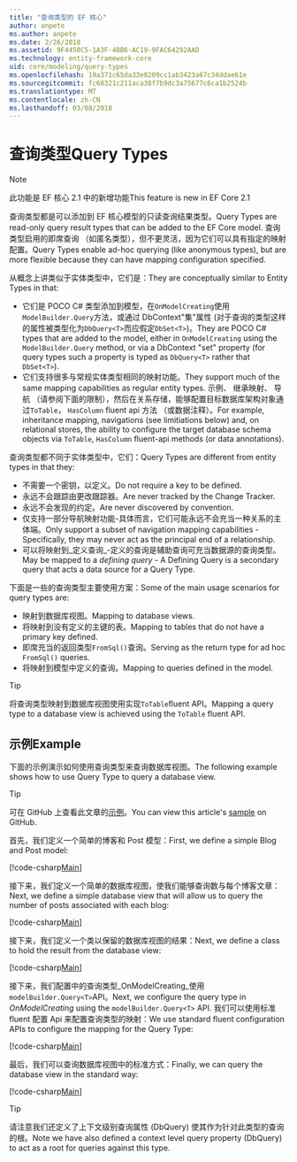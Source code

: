 ```yaml
---
title: "查询类型的 EF 核心"
author: anpete
ms.author: anpete
ms.date: 2/26/2018
ms.assetid: 9F4450C5-1A3F-4BB6-AC19-9FAC64292AAD
ms.technology: entity-framework-core
uid: core/modeling/query-types
ms.openlocfilehash: 19a371c65da33e8209cc1ab3423a67c34ddae61e
ms.sourcegitcommit: fc68321c211aca38f7b9dc3a75677c6ca1b2524b
ms.translationtype: MT
ms.contentlocale: zh-CN
ms.lasthandoff: 03/08/2018
---
```

# <a name="query-types"></a><span data-ttu-id="d5676-102">查询类型</span><span class="sxs-lookup"><span data-stu-id="d5676-102">Query Types</span></span>
> [!NOTE]
> <span data-ttu-id="d5676-103">此功能是 EF 核心 2.1 中的新增功能</span><span class="sxs-lookup"><span data-stu-id="d5676-103">This feature is new in EF Core 2.1</span></span>

<span data-ttu-id="d5676-104">查询类型都是可以添加到 EF 核心模型的只读查询结果类型。</span><span class="sxs-lookup"><span data-stu-id="d5676-104">Query Types are read-only query result types that can be added to the EF Core model.</span></span> <span data-ttu-id="d5676-105">查询类型启用的即席查询 （如匿名类型），但不更灵活，因为它们可以具有指定的映射配置。</span><span class="sxs-lookup"><span data-stu-id="d5676-105">Query Types enable ad-hoc querying (like anonymous types), but are more flexible because they can have mapping configuration specified.</span></span>

<span data-ttu-id="d5676-106">从概念上讲类似于实体类型中，它们是：</span><span class="sxs-lookup"><span data-stu-id="d5676-106">They are conceptually similar to Entity Types in that:</span></span>

- <span data-ttu-id="d5676-107">它们是 POCO C# 类型添加到模型，在```OnModelCreating```使用```ModelBuilder.Query```方法，或通过 DbContext"集"属性 (对于查询的类型这样的属性被类型化为```DbQuery<T>```而应假定```DbSet<T>```)。</span><span class="sxs-lookup"><span data-stu-id="d5676-107">They are POCO C# types that are added to the model, either in ```OnModelCreating``` using the ```ModelBuilder.Query``` method, or via a DbContext "set" property (for query types such a property is typed as ```DbQuery<T>``` rather that ```DbSet<T>```).</span></span>
- <span data-ttu-id="d5676-108">它们支持很多与常规实体类型相同的映射功能。</span><span class="sxs-lookup"><span data-stu-id="d5676-108">They support much of the same mapping capabilities as regular entity types.</span></span> <span data-ttu-id="d5676-109">示例、 继承映射、 导航 （请参阅下面的限制），然后在关系存储，能够配置目标数据库架构对象通过```ToTable```， ```HasColumn``` fluent api 方法 （或数据注释）。</span><span class="sxs-lookup"><span data-stu-id="d5676-109">For example, inheritance mapping, navigations (see limitiations below) and, on relational stores, the ability to configure the target database schema objects via ```ToTable```, ```HasColumn``` fluent-api methods (or data annotations).</span></span>

<span data-ttu-id="d5676-110">查询类型都不同于实体类型中，它们：</span><span class="sxs-lookup"><span data-stu-id="d5676-110">Query Types are different from entity types in that they:</span></span>

- <span data-ttu-id="d5676-111">不需要一个密钥，以定义。</span><span class="sxs-lookup"><span data-stu-id="d5676-111">Do not require a key to be defined.</span></span>
- <span data-ttu-id="d5676-112">永远不会跟踪由更改跟踪器。</span><span class="sxs-lookup"><span data-stu-id="d5676-112">Are never tracked by the Change Tracker.</span></span>
- <span data-ttu-id="d5676-113">永远不会发现的约定。</span><span class="sxs-lookup"><span data-stu-id="d5676-113">Are never discovered by convention.</span></span>
- <span data-ttu-id="d5676-114">仅支持一部分导航映射功能-具体而言，它们可能永远不会充当一种关系的主体端。</span><span class="sxs-lookup"><span data-stu-id="d5676-114">Only support a subset of navigation mapping capabilities - Specifically, they may never act as the principal end of a relationship.</span></span>
- <span data-ttu-id="d5676-115">可以将映射到_定义查询_-定义的查询是辅助查询可充当数据源的查询类型。</span><span class="sxs-lookup"><span data-stu-id="d5676-115">May be mapped to a _defining query_ - A Defining Query is a secondary query that acts a data source for a Query Type.</span></span>

<span data-ttu-id="d5676-116">下面是一些的查询类型主要使用方案：</span><span class="sxs-lookup"><span data-stu-id="d5676-116">Some of the main usage scenarios for query types are:</span></span>

- <span data-ttu-id="d5676-117">映射到数据库视图。</span><span class="sxs-lookup"><span data-stu-id="d5676-117">Mapping to database views.</span></span>
- <span data-ttu-id="d5676-118">将映射到没有定义的主键的表。</span><span class="sxs-lookup"><span data-stu-id="d5676-118">Mapping to tables that do not have a primary key defined.</span></span>
- <span data-ttu-id="d5676-119">即席充当的返回类型```FromSql()```查询。</span><span class="sxs-lookup"><span data-stu-id="d5676-119">Serving as the return type for ad hoc ```FromSql()``` queries.</span></span>
- <span data-ttu-id="d5676-120">将映射到模型中定义的查询。</span><span class="sxs-lookup"><span data-stu-id="d5676-120">Mapping to queries defined in the model.</span></span>

> [!TIP]
> <span data-ttu-id="d5676-121">将查询类型映射到数据库视图使用实现```ToTable```fluent API。</span><span class="sxs-lookup"><span data-stu-id="d5676-121">Mapping a query type to a database view is achieved using the ```ToTable``` fluent API.</span></span>

## <a name="example"></a><span data-ttu-id="d5676-122">示例</span><span class="sxs-lookup"><span data-stu-id="d5676-122">Example</span></span>

<span data-ttu-id="d5676-123">下面的示例演示如何使用查询类型来查询数据库视图。</span><span class="sxs-lookup"><span data-stu-id="d5676-123">The following example shows how to use Query Type to query a database view.</span></span>

> [!TIP]
> <span data-ttu-id="d5676-124">可在 GitHub 上查看此文章的[示例](https://github.com/aspnet/EntityFrameworkCore/tree/dev/samples/QueryTypes)。</span><span class="sxs-lookup"><span data-stu-id="d5676-124">You can view this article's [sample](https://github.com/aspnet/EntityFrameworkCore/tree/dev/samples/QueryTypes) on GitHub.</span></span>

<span data-ttu-id="d5676-125">首先，我们定义一个简单的博客和 Post 模型：</span><span class="sxs-lookup"><span data-stu-id="d5676-125">First, we define a simple Blog and Post model:</span></span>

[!code-csharp[Main](../../../efcore-dev/samples/QueryTypes/Program.cs#Entities)]

<span data-ttu-id="d5676-126">接下来，我们定义一个简单的数据库视图，使我们能够查询数与每个博客文章：</span><span class="sxs-lookup"><span data-stu-id="d5676-126">Next, we define a simple database view that will allow us to query the number of posts associated with each blog:</span></span>

[!code-csharp[Main](../../../efcore-dev/samples/QueryTypes/Program.cs#View)]

<span data-ttu-id="d5676-127">接下来，我们定义一个类以保留的数据库视图的结果：</span><span class="sxs-lookup"><span data-stu-id="d5676-127">Next, we define a class to hold the result from the database view:</span></span>

[!code-csharp[Main](../../../efcore-dev/samples/QueryTypes/Program.cs#QueryType)]

<span data-ttu-id="d5676-128">接下来，我们配置中的查询类型_OnModelCreating_使用```modelBuilder.Query<T>```API。</span><span class="sxs-lookup"><span data-stu-id="d5676-128">Next, we configure the query type in _OnModelCreating_ using the ```modelBuilder.Query<T>``` API.</span></span>
<span data-ttu-id="d5676-129">我们可以使用标准 fluent 配置 Api 来配置查询类型的映射：</span><span class="sxs-lookup"><span data-stu-id="d5676-129">We use standard fluent configuration APIs to configure the mapping for the Query Type:</span></span>

[!code-csharp[Main](../../../efcore-dev/samples/QueryTypes/Program.cs#Configuration)]

<span data-ttu-id="d5676-130">最后，我们可以查询数据库视图中的标准方式：</span><span class="sxs-lookup"><span data-stu-id="d5676-130">Finally, we can query the database view in the standard way:</span></span>

[!code-csharp[Main](../../../efcore-dev/samples/QueryTypes/Program.cs#Query)]

> [!TIP]
> <span data-ttu-id="d5676-131">请注意我们还定义了上下文级别查询属性 (DbQuery) 使其作为针对此类型的查询的根。</span><span class="sxs-lookup"><span data-stu-id="d5676-131">Note we have also defined a context level query property (DbQuery) to act as a root for queries against this type.</span></span>
